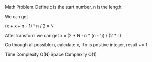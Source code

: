 Math Problem. Define x is the start number, n is the length.

We can get

(x + x + n - 1) * n / 2 = N

After transform we can get
x = (2 * N - n * (n - 1)) / (2 * n)

Go through all possible n, calculate x, if x is positive integer, result += 1

Time Complexity O(N) Space Complexity O(1)